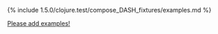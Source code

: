 {% include 1.5.0/clojure.test/compose_DASH_fixtures/examples.md %}

[Please add examples!](https://github.com/arrdem/grimoire/edit/master/_includes/1.6.0/clojure.test/compose_DASH_fixtures/examples.md)
